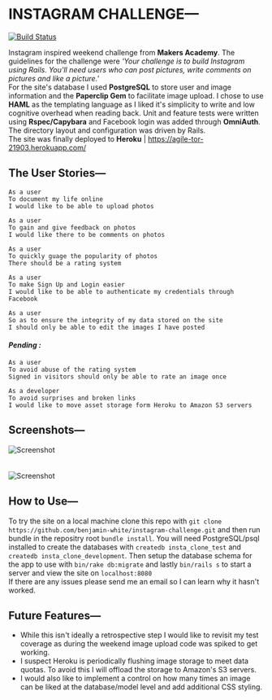 # INSTAGRAM CHALLENGE&mdash;
[![Build Status](https://travis-ci.org/benjamin-white/instagram-challenge.svg?branch=master)](https://travis-ci.org/benjamin-white/instagram-challenge)

Instagram inspired weekend challenge from **Makers Academy**. The guidelines for the challenge were _'Your challenge is to build Instagram using Rails. You'll need users who can post pictures, write comments on pictures and like a picture.'_<br>
For the site's database I used **PostgreSQL** to store user and image information and the **Paperclip Gem** to facilitate image upload. I chose to use **HAML** as the templating language as I liked it's simplicity to write and low cognitive overhead when reading back. Unit and feature tests were written using **Rspec/Capybara** and Facebook login was added through **OmniAuth**. The directory layout and configuration was driven by Rails.<br>
The site was finally deployed to **Heroku** | https://agile-tor-21903.herokuapp.com/

## The User Stories&mdash;

    As a user
    To document my life online
    I would like to be able to upload photos

    As a user
    To gain and give feedback on photos
    I would like there to be comments on photos

    As a user
    To quickly guage the popularity of photos
    There should be a rating system

    As a user
    To make Sign Up and Login easier
    I would like to be able to authenticate my credentials through Facebook

    As a user
    So as to ensure the integrity of my data stored on the site
    I should only be able to edit the images I have posted

#### _Pending :_

    As a user
    To avoid abuse of the rating system
    Signed in visitors should only be able to rate an image once

    As a developer
    To avoid surprises and broken links
    I would like to move asset storage form Heroku to Amazon S3 servers



## Screenshots&mdash;

![Screenshot](https://dl.dropboxusercontent.com/u/81396324/inta_ss_01.jpg)
<br><br><br>
![Screenshot](https://dl.dropboxusercontent.com/u/81396324/inta_ss_02.jpg)

## How to Use&mdash;

To try the site on a local machine clone this repo with `git clone https://github.com/benjamin-white/instagram-challenge.git` and then run bundle in the repositry root `bundle install`. You will need PostgreSQL/psql installed to create the databases with `createdb insta_clone_test` and `createdb insta_clone_development`. Then setup the database schema for the app to use with `bin/rake db:migrate` and lastly `bin/rails s` to start a server and view the site on `localhost:8080`<br>
If there are any issues please send me an email so I can learn why it hasn't worked.

## Future Features&mdash;

* While this isn't ideally a retrospective step I would like to revisit my test coverage as during the weekend image upload code was spiked to get working.
* I suspect Heroku is periodically flushing image storage to meet data quotas. To avoid this I will offload the storage to Amazon's S3 servers.
* I would also like to implement a control on how many times an image can be liked at the database/model level and add additional CSS styling.
